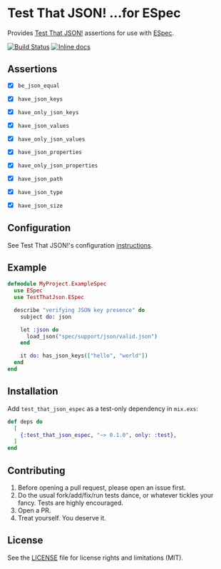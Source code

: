 # Test That JSON! ...for ESpec

Provides [Test That JSON!](https://github.com/facto/test_that_json) assertions for use with [ESpec](https://github.com/antonmi/espec).

[![Build Status](https://travis-ci.org/facto/test_that_json_espec.svg?branch=master)](https://travis-ci.org/facto/test_that_json_espec)
[![Inline docs](http://inch-ci.org/github/facto/test_that_json_espec.svg)](http://inch-ci.org/github/facto/test_that_json_espec)


## Assertions

- [x] `be_json_equal`
- [x] `have_json_keys`
- [x] `have_only_json_keys`
- [x] `have_json_values`
- [x] `have_only_json_values`
- [x] `have_json_properties`
- [x] `have_only_json_properties`
- [x] `have_json_path`
- [x] `have_json_type`
- [x] `have_json_size`


## Configuration

See Test That JSON!'s configuration [instructions](https://github.com/facto/test_that_json#configuration).


## Example


```elixir
defmodule MyProject.ExampleSpec
  use ESpec
  use TestThatJson.ESpec

  describe "verifying JSON key presence" do
    subject do: json

    let :json do
      load_json("spec/support/json/valid.json")
    end

    it do: has_json_keys(["hello", "world"])
  end
end
```


## Installation

Add `test_that_json_espec` as a test-only dependency in `mix.exs`:

```elixir
def deps do
  [
    {:test_that_json_espec, "~> 0.1.0", only: :test},
  ]
end
```


## Contributing

1. Before opening a pull request, please open an issue first.
2. Do the usual fork/add/fix/run tests dance, or whatever tickles your fancy. Tests are highly encouraged.
3. Open a PR.
4. Treat yourself. You deserve it.


## License

See the [LICENSE](LICENSE.md) file for license rights and limitations (MIT).
